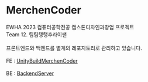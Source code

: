 # MerchenCoder
EWHA 2023 컴퓨터공학전공 캡스톤디자인과창업 프로젝트 <br>
Team 12. 팀팀탱탱후라이팬
<br><br>
프론트엔드와 백엔드를 별게의 레포지토리로 관리하고 있습니다.
<br><br>
FE : [UnityBuildMerchenCoder](https://github.com/MerchenCoder/UnityBuildMerchenCoder.git) <br><br>
BE : [BackendServer](https://github.com/MerchenCoder/BackendServer.git) <br>


